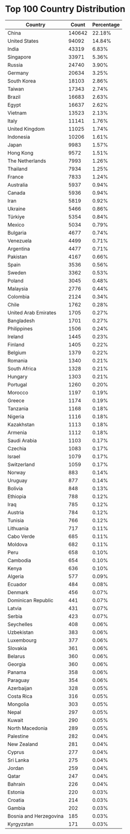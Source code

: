 # Top 100 Country Distribution
| Country | Count | Percentage |
|----|----|----|
| China | 140642 | 22.18% |
| United States | 94092 | 14.84% |
| India | 43319 | 6.83% |
| Singapore | 33971 | 5.36% |
| Russia | 24740 | 3.90% |
| Germany | 20634 | 3.25% |
| South Korea | 18103 | 2.86% |
| Taiwan | 17343 | 2.74% |
| Brazil | 16683 | 2.63% |
| Egypt | 16637 | 2.62% |
| Vietnam | 13523 | 2.13% |
| Italy | 11141 | 1.76% |
| United Kingdom | 11025 | 1.74% |
| Indonesia | 10206 | 1.61% |
| Japan | 9983 | 1.57% |
| Hong Kong | 9572 | 1.51% |
| The Netherlands | 7993 | 1.26% |
| Thailand | 7934 | 1.25% |
| France | 7833 | 1.24% |
| Australia | 5937 | 0.94% |
| Canada | 5936 | 0.94% |
| Iran | 5819 | 0.92% |
| Ukraine | 5466 | 0.86% |
| Türkiye | 5354 | 0.84% |
| Mexico | 5034 | 0.79% |
| Bulgaria | 4677 | 0.74% |
| Venezuela | 4499 | 0.71% |
| Argentina | 4477 | 0.71% |
| Pakistan | 4167 | 0.66% |
| Spain | 3536 | 0.56% |
| Sweden | 3362 | 0.53% |
| Poland | 3045 | 0.48% |
| Malaysia | 2776 | 0.44% |
| Colombia | 2124 | 0.34% |
| Chile | 1762 | 0.28% |
| United Arab Emirates | 1705 | 0.27% |
| Bangladesh | 1701 | 0.27% |
| Philippines | 1506 | 0.24% |
| Ireland | 1445 | 0.23% |
| Finland | 1405 | 0.22% |
| Belgium | 1379 | 0.22% |
| Romania | 1340 | 0.21% |
| South Africa | 1328 | 0.21% |
| Hungary | 1303 | 0.21% |
| Portugal | 1260 | 0.20% |
| Morocco | 1197 | 0.19% |
| Greece | 1174 | 0.19% |
| Tanzania | 1168 | 0.18% |
| Nigeria | 1116 | 0.18% |
| Kazakhstan | 1113 | 0.18% |
| Armenia | 1112 | 0.18% |
| Saudi Arabia | 1103 | 0.17% |
| Czechia | 1083 | 0.17% |
| Israel | 1079 | 0.17% |
| Switzerland | 1059 | 0.17% |
| Norway | 883 | 0.14% |
| Uruguay | 877 | 0.14% |
| Bolivia | 848 | 0.13% |
| Ethiopia | 788 | 0.12% |
| Iraq | 785 | 0.12% |
| Austria | 784 | 0.12% |
| Tunisia | 766 | 0.12% |
| Lithuania | 717 | 0.11% |
| Cabo Verde | 685 | 0.11% |
| Moldova | 682 | 0.11% |
| Peru | 658 | 0.10% |
| Cambodia | 654 | 0.10% |
| Kenya | 636 | 0.10% |
| Algeria | 577 | 0.09% |
| Ecuador | 484 | 0.08% |
| Denmark | 456 | 0.07% |
| Dominican Republic | 441 | 0.07% |
| Latvia | 431 | 0.07% |
| Serbia | 423 | 0.07% |
| Seychelles | 408 | 0.06% |
| Uzbekistan | 383 | 0.06% |
| Luxembourg | 377 | 0.06% |
| Slovakia | 361 | 0.06% |
| Belarus | 360 | 0.06% |
| Georgia | 360 | 0.06% |
| Panama | 358 | 0.06% |
| Paraguay | 354 | 0.06% |
| Azerbaijan | 328 | 0.05% |
| Costa Rica | 316 | 0.05% |
| Mongolia | 303 | 0.05% |
| Nepal | 297 | 0.05% |
| Kuwait | 290 | 0.05% |
| North Macedonia | 289 | 0.05% |
| Palestine | 282 | 0.04% |
| New Zealand | 281 | 0.04% |
| Cyprus | 277 | 0.04% |
| Sri Lanka | 275 | 0.04% |
| Jordan | 259 | 0.04% |
| Qatar | 247 | 0.04% |
| Bahrain | 226 | 0.04% |
| Estonia | 220 | 0.03% |
| Croatia | 214 | 0.03% |
| Gambia | 202 | 0.03% |
| Bosnia and Herzegovina | 185 | 0.03% |
| Kyrgyzstan | 171 | 0.03% |
